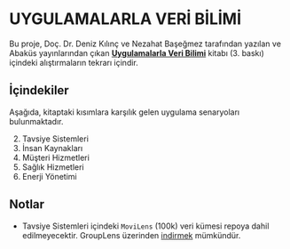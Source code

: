 # UYGULAMALARLA VERİ BİLİMİ

Bu proje, Doç. Dr. Deniz Kılınç ve Nezahat Başeğmez tarafından yazılan ve
Abaküs yayınlarından çıkan [**Uygulamalarla Veri Bilimi**](https://www.abakuskitap.com/urun/uygulamalarla-veri-bilimi)
kitabı (3. baskı) içindeki alıştırmaların tekrarı içindir.

## İçindekiler

Aşağıda, kitaptaki kısımlara karşılık gelen uygulama senaryoları bulunmaktadır.

2. Tavsiye Sistemleri
2. İnsan Kaynakları
2. Müşteri Hizmetleri
2. Sağlık Hizmetleri
2. Enerji Yönetimi

## Notlar

* Tavsiye Sistemleri içindeki `MoviLens` (100k) veri kümesi repoya dahil edilmeyecektir.
    GroupLens üzerinden [indirmek](http://files.grouplens.org/datasets/movielens/ml-100k.zip)
    mümkündür.
